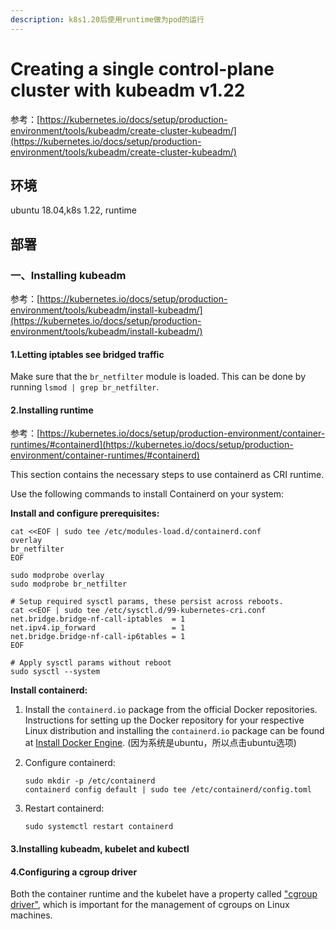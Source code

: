 ```yaml
---
description: k8s1.20后使用runtime做为pod的运行
---
```


# Creating a single control-plane cluster with kubeadm v1.22

参考：[https://kubernetes.io/docs/setup/production-environment/tools/kubeadm/create-cluster-kubeadm/](https://kubernetes.io/docs/setup/production-environment/tools/kubeadm/create-cluster-kubeadm/)

## 环境

ubuntu 18.04,k8s 1.22, runtime

## 部署

### 一、Installing kubeadm

参考：[https://kubernetes.io/docs/setup/production-environment/tools/kubeadm/install-kubeadm/](https://kubernetes.io/docs/setup/production-environment/tools/kubeadm/install-kubeadm/)

#### **1.Letting iptables see bridged traffic**

Make sure that the `br_netfilter` module is loaded. This can be done by running `lsmod | grep br_netfilter`.&#x20;

#### 2.Installing runtime

参考：[https://kubernetes.io/docs/setup/production-environment/container-runtimes/#containerd](https://kubernetes.io/docs/setup/production-environment/container-runtimes/#containerd)

This section contains the necessary steps to use containerd as CRI runtime.

Use the following commands to install Containerd on your system:

**Install and configure prerequisites:**

```
cat <<EOF | sudo tee /etc/modules-load.d/containerd.conf
overlay
br_netfilter
EOF

sudo modprobe overlay
sudo modprobe br_netfilter

# Setup required sysctl params, these persist across reboots.
cat <<EOF | sudo tee /etc/sysctl.d/99-kubernetes-cri.conf
net.bridge.bridge-nf-call-iptables  = 1
net.ipv4.ip_forward                 = 1
net.bridge.bridge-nf-call-ip6tables = 1
EOF

# Apply sysctl params without reboot
sudo sysctl --system
```

**Install containerd:**

1. Install the `containerd.io` package from the official Docker repositories. Instructions for setting up the Docker repository for your respective Linux distribution and installing the `containerd.io` package can be found at [Install Docker Engine](https://docs.docker.com/engine/install/#server).  (因为系统是ubuntu，所以点击ubuntu选项)
2.  Configure containerd:

    ```
    sudo mkdir -p /etc/containerd
    containerd config default | sudo tee /etc/containerd/config.toml
    ```
3.  Restart containerd:

    ```
    sudo systemctl restart containerd
    ```

#### 3.Installing kubeadm, kubelet and kubectl

#### 4.Configuring a cgroup driver[ ](https://kubernetes.io/docs/setup/production-environment/tools/kubeadm/install-kubeadm/#configuring-a-cgroup-driver)

Both the container runtime and the kubelet have a property called ["cgroup driver"](https://kubernetes.io/docs/setup/production-environment/container-runtimes/), which is important for the management of cgroups on Linux machines.

>
